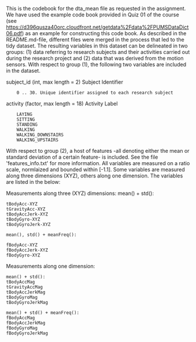 This is the codebook for the dta_mean file as requested in the assignment. We have used the example code book provided in Quiz 01 of the course (see https://d396qusza40orc.cloudfront.net/getdata%2Fdata%2FPUMSDataDict06.pdf) as an example for constructing this code book. As described in the README.md-file, different files were merged in the process that led to the tidy dataset. The resulting variables in this dataset can be delineated in two groups: (1) data referring to research subjects and their activities carried out during the research project and (2) data that was derived from the motion sensors. With respect to group (1), the following two variables are included in the dataset.

subject_id (int, max length = 2)
        Subject Identifier

        0 .. 30. Unique identifier assigned to each research subject

activity (factor, max length = 18)
        Activity Label

        LAYING
        SITTING
        STANDING
        WALKING
        WALKING_DOWNSTAIRS
        WALKING_UPSTAIRS

With respect to group (2), a host of features -all denoting either the mean or standard deviation of a certain feature- is included. See the file 'features_info.txt' for more information. All variables are measured on a ratio scale, normlaized and bounded within [-1.1]. Some variables are measured along three dimensions (XYZ), others along one dimension. The variables are listed in the below:

Measurements along three (XYZ) dimensions:
	mean() + std():
	
	tBodyAcc-XYZ
	tGravityAcc-XYZ
	tBodyAccJerk-XYZ
	tBodyGyro-XYZ
	tBodyGyroJerk-XYZ

	mean(), std() + meanFreq():

	fBodyAcc-XYZ
	fBodyAccJerk-XYZ
	fBodyGyro-XYZ

Measurements along one dimension:

	mean() + std():
	tBodyAccMag
	tGravityAccMag
	tBodyAccJerkMag
	tBodyGyroMag
	tBodyGyroJerkMag

	mean() + std() + meanFreq():
	fBodyAccMag
	fBodyAccJerkMag
	fBodyGyroMag
	fBodyGyroJerkMag
